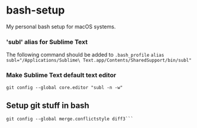 # bash-setup
My personal bash setup for macOS systems.

### 'subl' alias for Sublime Text
The following command should be added to `.bash_profile`
```alias subl="/Applications/Sublime\ Text.app/Contents/SharedSupport/bin/subl"```

### Make Sublime Text default text editor 

```git config --global core.editor "subl -n -w"```

## Setup git stuff in bash

```git config --global push.default upstream
git config --global merge.conflictstyle diff3```
